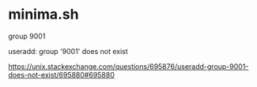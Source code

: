 # minima.sh
group 9001

useradd: group '9001' does not exist

https://unix.stackexchange.com/questions/695876/useradd-group-9001-does-not-exist/695880#695880
